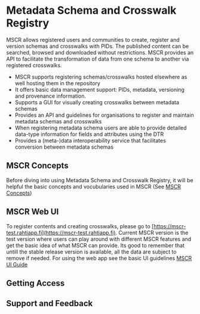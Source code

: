 # Metadata Schema and Crosswalk Registry
MSCR allows registered users and communities to create, register and version schemas and crosswalks with PIDs. The published content can be searched, browsed and downloaded without restrictions. MSCR provides an API to facilitate the transformation of data from one schema to another via registered crosswalks. 

- MSCR supports registering schemas/crosswalks hosted elsewhere as well hosting them in the repository
- It offers basic data management support: PIDs, metadata, versioning and provenance information.
- Supports a GUI for visually creating crosswalks between metadata schemas
- Provides an API and guidelines for organisations to register and maintain metadata schemas and crosswalks
- When registering metadata schema users are able to provide detailed data-type information for fields and attributes using the DTR
- Provides a (meta-)data interoperability service that facilitates conversion between metadata schemas

## MSCR Concepts
Before diving into using Metadata Schema and Crosswalk Registry, it will be helpful the basic concepts and vocubularies used in MSCR (See [MSCR Concepts](mscr/functional-overview.md))

## MSCR Web UI
To register contents and creating crosswalks, please go to [https://mscr-test.rahtiapp.fi](https://mscr-test.rahtiapp.fi). Current MSCR version is the test version where users can play around with different MSCR features and get the basic idea of what MSCR can provide. Its good to remember that untill the stable release version is available, all the data are subject to remove if needed. For using the web app see the basic UI guidelines [MSCR UI Guide](mscr/ui-guide.md)

## Getting Access

## Support and Feedback


